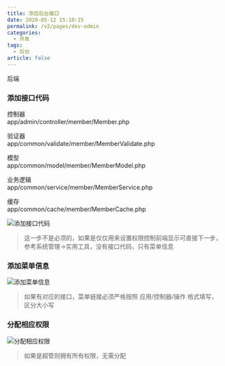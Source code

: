 ```yaml
---
title: 添加后台接口
date: 2020-05-12 15:10:15
permalink: /v2/pages/dev-admin
categories: 
  - 开发
tags: 
  - 后台
article: false
---
```


后端

### 添加接口代码

控制器  
app/admin/controller/member/Member.php  

验证器  
app/common/validate/member/MemberValidate.php

模型  
app/common/model/member/MemberModel.php

业务逻辑  
app/common/service/member/MemberService.php

缓存  
app/common/cache/member/MemberCache.php

<img :src="$withBase('/img-v2/dev/adminapi.jpg')" alt="添加接口代码">

> 这一步不是必须的，如果是仅仅用来设置权限控制前端显示可直接下一步，参考系统管理->实用工具，没有接口代码，只有菜单信息

### 添加菜单信息

<img :src="$withBase('/img-v2/dev/adminmenu.jpg')" alt="添加菜单信息">

> 如果有对应的接口，菜单链接必须严格按照 应用/控制器/操作 格式填写，区分大小写

### 分配相应权限

<img :src="$withBase('/img-v2/dev/adminrole.jpg')" alt="分配相应权限">

> 如果是超管则拥有所有权限，无需分配
